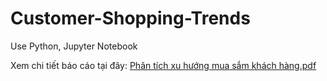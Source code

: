 # Customer-Shopping-Trends
Use Python, Jupyter Notebook

Xem chi tiết báo cáo tại đây: [Phân tích xu hướng mua sắm khách hàng.pdf](https://github.com/user-attachments/files/20890426/Phan.tich.xu.h.ng.mua.s.m.khach.hang.pdf)
